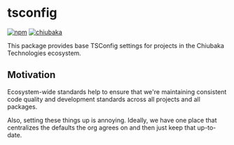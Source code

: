 # tsconfig

[![npm](https://img.shields.io/npm/v/@chiubaka/tsconfig)](https://www.npmjs.com/package/@chiubaka/tsconfig)
[![chiubaka](https://circleci.com/gh/chiubaka/tsconfig.svg?style=shield)](https://app.circleci.com/pipelines/github/chiubaka/tsconfig?filter=all)

This package provides base TSConfig settings for projects in the Chiubaka Technologies ecosystem.


## Motivation
Ecosystem-wide standards help to ensure that we're maintaining consistent code quality and development
standards across all projects and all packages.

Also, setting these things up is annoying. Ideally, we have one place that centralizes the defaults the
org agrees on and then just keep that up-to-date.
